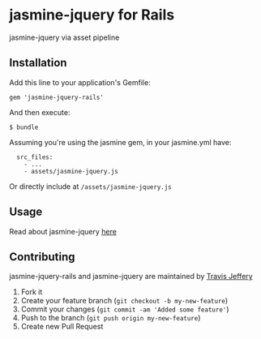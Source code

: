 # jasmine-jquery for Rails

jasmine-jquery via asset pipeline

## Installation

Add this line to your application's Gemfile:

    gem 'jasmine-jquery-rails'

And then execute:

    $ bundle

Assuming you're using the jasmine gem, in your jasmine.yml have:

```
  src_files:
    - ...
    - assets/jasmine-jquery.js
```

Or directly include at `/assets/jasmine-jquery.js`

## Usage

Read about jasmine-jquery [here](http://github.com/velesin/jasmine-jquery)

## Contributing

jasmine-jquery-rails and jasmine-jquery are maintained by [Travis Jeffery](http://github.com/travisjeffery)

1. Fork it
2. Create your feature branch (`git checkout -b my-new-feature`)
3. Commit your changes (`git commit -am 'Added some feature'`)
4. Push to the branch (`git push origin my-new-feature`)
5. Create new Pull Request
